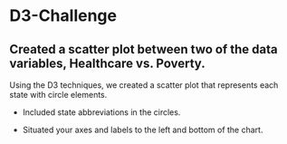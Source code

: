 # D3-Challenge

## Created a scatter plot between two of the data variables, Healthcare vs. Poverty.
Using the D3 techniques, we created a scatter plot that represents each state with circle elements.

- Included state abbreviations in the circles.


- Situated your axes and labels to the left and bottom of the chart.

